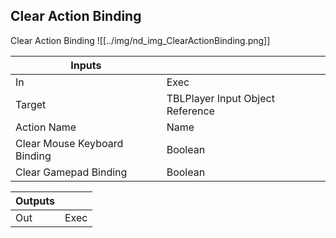## Clear Action Binding
Clear Action Binding
![[../img/nd_img_ClearActionBinding.png]]

|Inputs||
|--|--|
| In | Exec |
| Target | TBLPlayer Input Object Reference |
| Action Name | Name |
| Clear Mouse Keyboard Binding | Boolean |
| Clear Gamepad Binding | Boolean |

|Outputs||
|--|--|
| Out | Exec |
